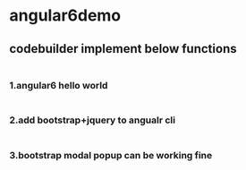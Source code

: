 # angular6demo

## codebuilder implement below functions <br>

### <br>1.angular6 hello world
### <br>2.add bootstrap+jquery to angualr cli
### <br>3.bootstrap modal popup can be working fine
